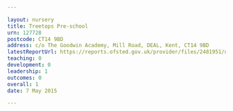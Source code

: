 ```yaml
---

layout: nursery
title: Treetops Pre-school
urn: 127728
postcode: CT14 9BD
address: c/o The Goodwin Academy, Mill Road, DEAL, Kent, CT14 9BD
latestReportUrl: https://reports.ofsted.gov.uk/provider/files/2481951/urn/127728.pdf
teaching: 0
development: 0
leadership: 1
outcomes: 0
overall: 1
date: 7 May 2015

---
```

